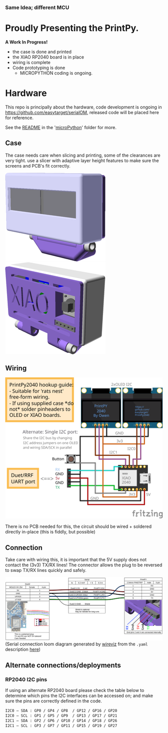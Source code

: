 ### Same Idea; different MCU

# Proudly Presenting the PrintPy.

**A Work In Progress!**

* the case is done and printed
* the XIAO RP2040 board is in place
* wiring is complete
* Code prototyping is done
  * MICROPYTHON coding is ongoing.

# Hardware
This repo is principally about the hardware, code development is ongoing in https://github.com/easytarget/serialOM, released code will be placed here for reference.

See the [README](microPython/README.md) in the '[microPython](microPython/)' folder for more.

## Case
The case needs care when slicing and printing, some of the clearances are very tight. use a slicer with adaptive layer height features to make sure the screens and PCB's fit correctly.

![Case Render](Case/front.png) ![Case Render](Case/rear.png)

## Wiring
![Hookup Guide](Docs/printpy_bb.svg)

There is no PCB needed for this, the circuit should be wired + soldered directly in-place (this is fiddly, but possible)

## Connection
Take care with wiring this, it is important that the 5V supply does not contact the (3v3) TX/RX lines! The connector allows the plug to be reversed to swap TX/RX lines quickly and safely.

![Duet2 Loom](Docs/wireviz_uart_duet2.svg)
(Serial connection loom diagram generated by [wireviz](https://github.com/wireviz/WireViz) from the `.yaml` description [here](Docs/wireviz_uart_duet2.yaml))

## Alternate connections/deployments
### RP2040 I2C pins
If using an alternate RP2040 board please check the table below to determine which pins the I2C interfaces can be accessed on; and make sure the pins are correctly defined in the code.
```
I2C0 – SDA : GP0 / GP4 / GP8  / GP12 / GP16 / GP20
I2C0 – SCL : GP1 / GP5 / GP9  / GP13 / GP17 / GP21
I2C1 – SDA : GP2 / GP6 / GP10 / GP14 / GP18 / GP26
I2C1 – SCL : GP3 / GP7 / GP11 / GP15 / GP19 / GP27
```
